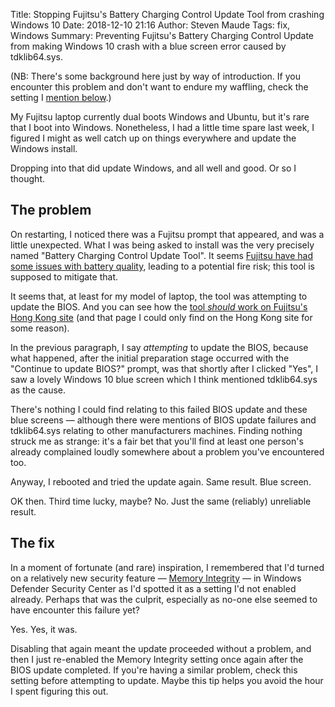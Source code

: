 Title: Stopping Fujitsu's Battery Charging Control Update Tool from crashing Windows 10
Date: 2018-12-10 21:16
Author: Steven Maude
Tags: fix, Windows
Summary: Preventing Fujitsu's Battery Charging Control Update from
         making Windows 10 crash with a blue screen error caused by
         tdklib64.sys.

(NB: There's some background here just by way of introduction. If you encounter
this problem and don't want to endure my waffling, check the setting I [mention
below](#the-fix).)

My Fujitsu laptop currently dual boots Windows and Ubuntu, but it's rare that I
boot into Windows. Nonetheless, I had a little time spare last week, I figured
I might as well catch up on things everywhere and update the Windows install.

Dropping into that did update Windows, and all well and good. Or so I thought.

## The problem

On restarting, I noticed there was a Fujitsu prompt that appeared, and was a
little unexpected. What I was being asked to install was the very precisely
named "Battery Charging Control Update Tool". It seems [Fujitsu have had some
issues with battery
quality](https://www.fujitsu.com/global/about/resources/news/notices/2018/1031-01.html),
leading to a potential fire risk; this tool is supposed to mitigate that.

It seems that, at least for my model of laptop, the tool was attempting to
update the BIOS. And you can see how the [tool *should* work on Fujitsu's Hong
Kong site](https://www.fujitsu.com/hk/support/products/computing/pc/ap/announcements/battery-control-update-tool.html)
(and that page I could only find on the Hong Kong site for some reason).

In the previous paragraph, I say *attempting* to update the BIOS, because what
happened, after the initial preparation stage occurred with the "Continue to
update BIOS?" prompt, was that shortly after I clicked "Yes", I saw a lovely
Windows 10 blue screen which I think mentioned tdklib64.sys as the cause.

There's nothing I could find relating to this failed BIOS update and these blue
screens — although there were mentions of BIOS update failures and tdklib64.sys
relating to other manufacturers machines. Finding nothing struck me as strange:
it's a fair bet that you'll find at least one person's already complained
loudly somewhere about a problem you've encountered too. 

Anyway, I rebooted and tried the update again. Same result. Blue screen.

OK then. Third time lucky, maybe? No. Just the same (reliably) unreliable
result.

## The fix

In a moment of fortunate (and rare) inspiration, I remembered that I'd turned on a
relatively new security feature — [Memory
Integrity](https://support.microsoft.com/en-us/help/4096339/windows-10-device-protection-in-windows-defender-security-center)
— in Windows Defender Security Center as I'd spotted it as a setting I'd not
enabled already. Perhaps that was the culprit, especially as no-one else seemed
to have encounter this failure yet?

Yes. Yes, it was.

Disabling that again meant the update proceeded without a problem, and then I
just re-enabled the Memory Integrity setting once again after the BIOS update
completed. If you're having a similar problem, check this setting before
attempting to update. Maybe this tip helps you avoid the hour I spent figuring
this out.
